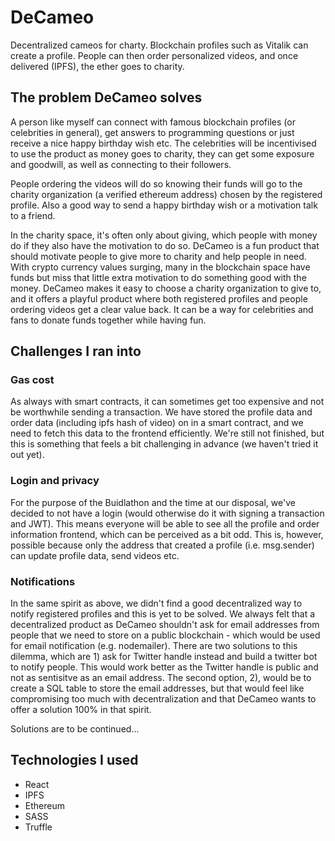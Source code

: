 # DeCameo
Decentralized cameos for charty. Blockchain profiles such as Vitalik can create a profile. People can then order personalized videos, and once delivered (IPFS), the ether goes to charity.

## The problem DeCameo solves
A person like myself can connect with famous blockchain profiles (or celebrities in general), get answers to programming questions or just receive a nice happy birthday wish etc. The celebrities will be incentivised to use the product as money goes to charity, they can get some exposure and goodwill, as well as connecting to their followers.

People ordering the videos will do so knowing their funds will go to the charity organization (a verified ethereum address) chosen by the registered profile. Also a good way to send a happy birthday wish or a motivation talk to a friend.

In the charity space, it's often only about giving, which people with money do if they also have the motivation to do so. DeCameo is a fun product that should motivate people to give more to charity and help people in need. With crypto currency values surging, many in the blockchain space have funds but miss that little extra motivation to do something good with the money. DeCameo makes it easy to choose a charity organization to give to, and it offers a playful product where both registered profiles and people ordering videos get a clear value back. It can be a way for celebrities and fans to donate funds together while having fun.

## Challenges I ran into

### Gas cost
As always with smart contracts, it can sometimes get too expensive and not be worthwhile sending a transaction. We have stored the profile data and order data (including ipfs hash of video) on in a smart contract, and we need to fetch this data to the frontend efficiently. We're still not finished, but this is something that feels a bit challenging in advance (we haven't tried it out yet).

### Login and privacy
For the purpose of the Buidlathon and the time at our disposal, we've decided to not have a login (would otherwise do it with signing a transaction and JWT). This means everyone will be able to see all the profile and order information frontend, which can be perceived as a bit odd. This is, however, possible because only the address that created a profile (i.e. msg.sender) can update profile data, send videos etc.

### Notifications
In the same spirit as above, we didn't find a good decentralized way to notify registered profiles and this is yet to be solved. We always felt that a decentralized product as DeCameo shouldn't ask for email addresses from people that we need to store on a public blockchain - which would be used for email notification (e.g. nodemailer).
There are two solutions to this dilemma, which are 1) ask for Twitter handle instead and build a twitter bot to notify people. This would work better as the Twitter handle is public and not as sentisitve as an email address. The second option, 2), would be to create a SQL table to store the email addresses, but that would feel like compromising too much with decentralization and that DeCameo wants to offer a solution 100% in that spirit.

Solutions are to be continued...


## Technologies I used
- React
- IPFS
- Ethereum
- SASS
- Truffle
